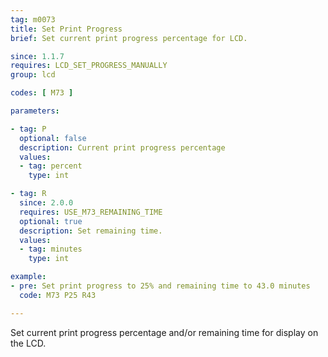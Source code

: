 ```yaml
---
tag: m0073
title: Set Print Progress
brief: Set current print progress percentage for LCD.

since: 1.1.7
requires: LCD_SET_PROGRESS_MANUALLY
group: lcd

codes: [ M73 ]

parameters:

- tag: P
  optional: false
  description: Current print progress percentage
  values:
  - tag: percent
    type: int

- tag: R
  since: 2.0.0
  requires: USE_M73_REMAINING_TIME
  optional: true
  description: Set remaining time.
  values:
  - tag: minutes
    type: int

example:
- pre: Set print progress to 25% and remaining time to 43.0 minutes
  code: M73 P25 R43

---
```


Set current print progress percentage and/or remaining time for display on the LCD.
